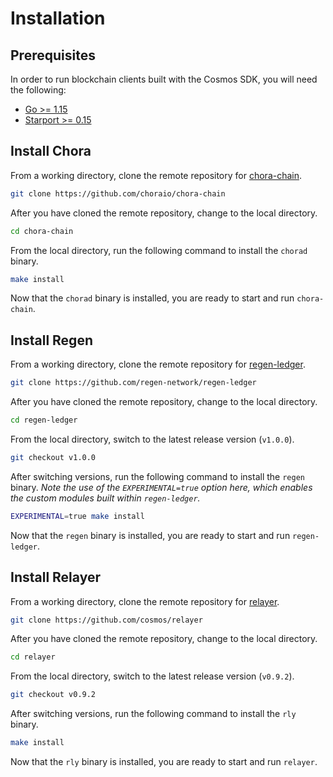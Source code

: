 # Installation

## Prerequisites

In order to run blockchain clients built with the Cosmos SDK, you will need the following:

- [Go >= 1.15](https://golang.org/doc/install)
- [Starport >= 0.15](https://github.com/tendermint/starport)

## Install Chora

From a working directory, clone the remote repository for [chora-chain](https://github.com/choraio/chora-chain).

```sh
git clone https://github.com/choraio/chora-chain
```

After you have cloned the remote repository, change to the local directory.

```sh
cd chora-chain
```

From the local directory, run the following command to install the `chorad` binary.

```sh
make install
```

Now that the `chorad` binary is installed, you are ready to start and run `chora-chain`.

## Install Regen

From a working directory, clone the remote repository for [regen-ledger](https://github.com/regen-network/regen-ledger).

```sh
git clone https://github.com/regen-network/regen-ledger
```

After you have cloned the remote repository, change to the local directory.

```sh
cd regen-ledger
```

From the local directory, switch to the latest release version (`v1.0.0`).

```sh
git checkout v1.0.0
```

After switching versions, run the following command to install the `regen` binary. *Note the use of the `EXPERIMENTAL=true` option here, which enables the custom modules built within `regen-ledger`.*

```sh
EXPERIMENTAL=true make install
```

Now that the `regen` binary is installed, you are ready to start and run `regen-ledger`.

## Install Relayer

From a working directory, clone the remote repository for [relayer](https://github.com/cosmos/relayer).

```sh
git clone https://github.com/cosmos/relayer
```

After you have cloned the remote repository, change to the local directory.

```sh
cd relayer
```

From the local directory, switch to the latest release version (`v0.9.2`).

```sh
git checkout v0.9.2
```

After switching versions, run the following command to install the `rly` binary.

```sh
make install
```

Now that the `rly` binary is installed, you are ready to start and run `relayer`.
